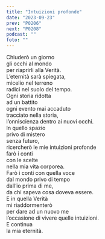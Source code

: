 ```yaml
---
title: "Intuizioni profonde"
date: "2023-09-23"
prev: "P0206"
next: "P0208"
podcast: ""
foto: ""
---
```


Chiuderò un giorno  
gli occhi al mondo  
per riaprirli alla Verità.  
L’eternità sarà spiegata,  
micelio nel terreno  
radici nel suolo del tempo.  
Ogni storia ridotta   
ad un battito  
ogni evento mai accaduto  
tracciato nella storia,  
l’onniscienza dentro ai nuovi occhi.  
In quello spazio  
privo di mistero  
senza futuro,  
ricercherò le mie intuizioni profonde  
farò i conti  
con le scelte  
nella mia vita corporea.  
Farò i conti con quella voce  
dal mondo privo di tempo  
dall’io prima di me,  
da chi sapeva cosa doveva essere.  
E in quella Verità  
mi riaddormenterò  
per dare ad un nuovo me  
l’occasione di vivere quelle intuizioni.  
E continua  
la mia eternità.
